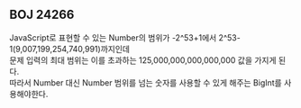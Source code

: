 ## BOJ 24266
JavaScript로 표현할 수 있는 Number의 범위가 -2^53+1에서 2^53-1(9,007,199,254,740,991)까지인데 <br> 문제 입력의 최대 범위는 이를 초과하는 125,000,000,000,000,000 값을 가지게 된다. <br> 따라서 Number 대신 Number 범위를 넘는 숫자를 사용할 수 있게 해주는 BigInt를 사용해야한다.
